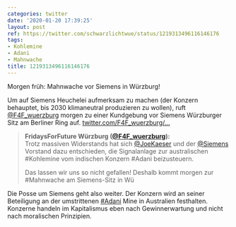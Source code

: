 ```yaml
---
categories: twitter
date: '2020-01-20 17:39:25'
layout: post
ref: https://twitter.com/schwarzlichtwue/status/1219313496116146176
tags:
- Kohlemine
- Adani
- Mahnwache
title: 1219313496116146176
---
```

Morgen früh: Mahnwache vor Siemens in Würzburg!



Um auf Siemens Heuchelei aufmerksam zu machen (der Konzern behauptet, bis 2030 klimaneutral produzieren zu wollen), ruft [@F4F_wuerzburg](https://twitter.com/F4F_wuerzburg) morgen zu einer Kundgebung vor Siemens Würzburger Sitz am Berliner Ring auf. [twitter.com/F4F_wuerzburg/…](https://twitter.com/F4F_wuerzburg/status/1219303508798857216) 
> <b>FridaysForFuture Würzburg ([@F4F_wuerzburg](https://twitter.com/F4F_wuerzburg)):</b>  
>Trotz massiven Widerstands hat sich [@JoeKaeser](https://twitter.com/JoeKaeser) und der [@Siemens](https://twitter.com/Siemens) Vorstand dazu entschieden, die Signalanlage zur australischen #Kohlemine vom indischen Konzern #Adani beizusteuern.  
>  
>Das lassen wir uns so nicht gefallen! Deshalb kommt morgen zur #Mahnwache am Siemens-Sitz in Wü    


Die Posse um Siemens geht also weiter. Der Konzern wird an seiner Beteiligung an der umstrittenen [#Adani](/t/adani) Mine in Australien festhalten. Konzerne handeln im Kapitalismus eben nach Gewinnerwartung und nicht nach moralischen Prinzipien. 